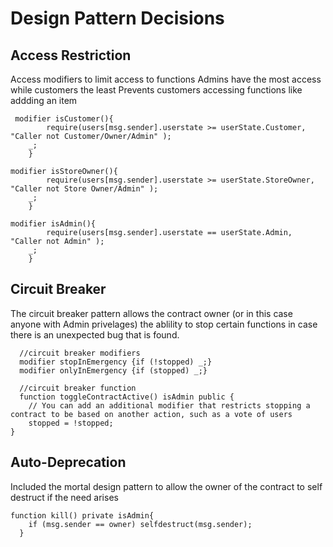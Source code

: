 # Design Pattern Decisions

## Access Restriction

Access modifiers to limit access to functions
Admins have the most access while customers the least
Prevents customers accessing functions like addding an item
```
 modifier isCustomer(){
        require(users[msg.sender].userstate >= userState.Customer, "Caller not Customer/Owner/Admin" );
    _;    
    }
    
modifier isStoreOwner(){
        require(users[msg.sender].userstate >= userState.StoreOwner, "Caller not Store Owner/Admin" );
    _;    
    }
    
modifier isAdmin(){
        require(users[msg.sender].userstate == userState.Admin, "Caller not Admin" );
    _;    
    }
```

## Circuit Breaker

The circuit breaker pattern allows the contract owner (or in this case anyone with Admin privelages) the ablility to stop certain functions in case there is an unexpected bug that is found.
```
  //circuit breaker modifiers
  modifier stopInEmergency {if (!stopped) _;}
  modifier onlyInEmergency {if (stopped) _;}
  
  //circuit breaker function
  function toggleContractActive() isAdmin public {
    // You can add an additional modifier that restricts stopping a contract to be based on another action, such as a vote of users
    stopped = !stopped;
}
```

## Auto-Deprecation

Included the mortal design pattern to allow the owner of the contract to self destruct if the need arises
```
function kill() private isAdmin{
    if (msg.sender == owner) selfdestruct(msg.sender);
  }
```
